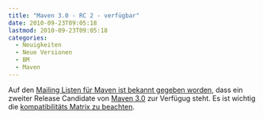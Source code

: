 ```yaml
---
title: "Maven 3.0 - RC 2 - verfügbar"
date: 2010-09-23T09:05:18
lastmod: 2010-09-23T09:05:18
categories:
  - Neuigkeiten
  - Neue Versionen
  - BM
  - Maven
---
```

Auf den <a href="http://maven.40175.n5.nabble.com/PLEASE-TEST-Apache-Maven-3-0-RC2-td2850145.html#a2850145">Mailing Listen für Maven ist bekannt gegeben worden</a>, dass ein zweiter Release Candidate von <a href="https://repository.apache.org/content/repositories/maven-006/org/apache/maven/apache-maven/3.0-RC2/">Maven 3.0</a> zur Verfügug steht. Es ist wichtig die <a href="https://cwiki.apache.org/confluence/display/MAVEN/Maven+3.x+Compatibility+Notes">kompatibilitäts Matrix zu beachten</a>.
